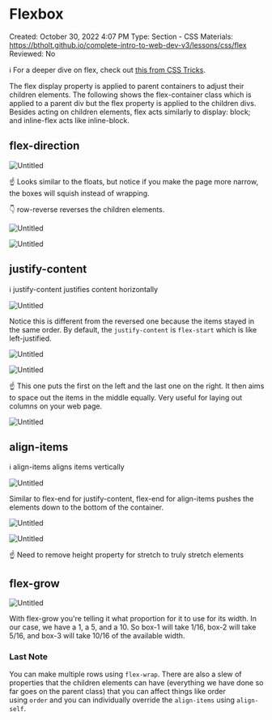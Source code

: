 # Flexbox

Created: October 30, 2022 4:07 PM
Type: Section - CSS
Materials: https://btholt.github.io/complete-intro-to-web-dev-v3/lessons/css/flex
Reviewed: No

ℹ️ For a deeper dive on flex, check out [this from CSS Tricks](https://css-tricks.com/snippets/css/a-guide-to-flexbox/).

The flex display property is applied to parent containers to adjust their children elements. The following shows the flex-container class which is applied to a parent div but the flex property is applied to the children divs. Besides acting on children elements, flex acts similarly to display: block; and inline-flex acts like inline-block.

## flex-direction

![Untitled](Flexbox%20a68133adf7c04de19f65055a3a7e0876/Untitled.png)

☝️ Looks similar to the floats, but notice if you make the page more narrow, the boxes will squish instead of wrapping.

👇 row-reverse reverses the children elements.

![Untitled](Flexbox%20a68133adf7c04de19f65055a3a7e0876/Untitled%201.png)

![Untitled](Flexbox%20a68133adf7c04de19f65055a3a7e0876/Untitled%202.png)

## justify-content

ℹ️ justify-content justifies content horizontally

![Untitled](Flexbox%20a68133adf7c04de19f65055a3a7e0876/Untitled%203.png)

Notice this is different from the reversed one because the items stayed in the same order. By default, the `justify-content` is `flex-start` which is like left-justified.

![Untitled](Flexbox%20a68133adf7c04de19f65055a3a7e0876/Untitled%204.png)

![Untitled](Flexbox%20a68133adf7c04de19f65055a3a7e0876/Untitled%205.png)

☝️ This one puts the first on the left and the last one on the right. It then aims to space out the items in the middle equally. Very useful for laying out columns on your web page.

![Untitled](Flexbox%20a68133adf7c04de19f65055a3a7e0876/Untitled%206.png)

## align-items

ℹ️ align-items aligns items vertically

![Untitled](Flexbox%20a68133adf7c04de19f65055a3a7e0876/Untitled%207.png)

Similar to flex-end for justify-content, flex-end for align-items pushes the elements down to the bottom of the container.

![Untitled](Flexbox%20a68133adf7c04de19f65055a3a7e0876/Untitled%208.png)

![Untitled](Flexbox%20a68133adf7c04de19f65055a3a7e0876/Untitled%209.png)

☝️ Need to remove height property for stretch to truly stretch elements

## flex-grow

![Untitled](Flexbox%20a68133adf7c04de19f65055a3a7e0876/Untitled%2010.png)

With flex-grow you're telling it what proportion for it to use for its width. In our case, we have a 1, a 5, and a 10. So box-1 will take 1/16, box-2 will take 5/16, and box-3 will take 10/16 of the available width.

### Last Note

You can make multiple rows using `flex-wrap`. There are also a slew of properties that the children elements can have (everything we have done so far goes on the parent class) that you can affect things like order using `order` and you can individually override the `align-items` using `align-self`.